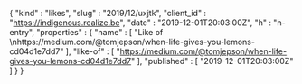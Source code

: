 {
  "kind" : "likes",
  "slug" : "2019/12/uxjtk",
  "client_id" : "https://indigenous.realize.be",
  "date" : "2019-12-01T20:03:00Z",
  "h" : "h-entry",
  "properties" : {
    "name" : [ "Like of \nhttps://medium.com/@tomjepson/when-life-gives-you-lemons-cd04d1e7dd7" ],
    "like-of" : [ "https://medium.com/@tomjepson/when-life-gives-you-lemons-cd04d1e7dd7" ],
    "published" : [ "2019-12-01T20:03:00Z" ]
  }
}
